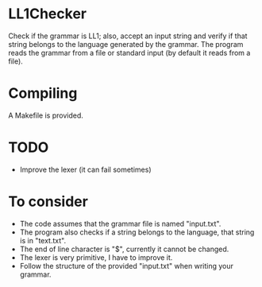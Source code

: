 # LL1Checker
Check if the grammar is LL1; also, accept an input string and verify if that string belongs to the language generated by the grammar.
The program reads the grammar from a file or standard input (by default it reads from a file).
# Compiling
A Makefile is provided.
# TODO
- Improve the lexer (it can fail sometimes)
# To consider
- The code assumes that the grammar file is named "input.txt".
- The program also checks if a string belongs to the language, that string is in "text.txt".
- The end of line character is "$", currently it cannot be changed.
- The lexer is very primitive, I have to improve it.
- Follow the structure of the provided "input.txt" when writing your grammar.


